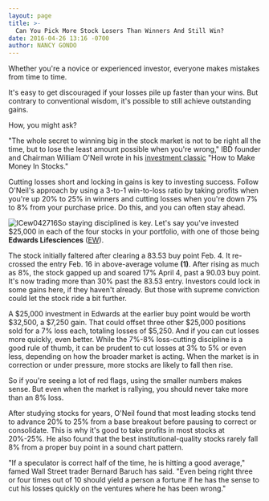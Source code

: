 ```yaml
---
layout: page
title: >-
  Can You Pick More Stock Losers Than Winners And Still Win?
date: 2016-04-26 13:16 -0700
author: NANCY GONDO
---
```





Whether you're a novice or experienced investor, everyone makes mistakes from time to time.


It's easy to get discouraged if your losses pile up faster than your wins. But contrary to conventional wisdom, it's possible to still achieve outstanding gains.


How, you might ask?


"The whole secret to winning big in the stock market is not to be right all the time, but to lose the least amount possible when you're wrong," IBD founder and Chairman William O'Neil wrote in his [investment classic](http://shop.investors.com/offer/splash.aspx?id=htmmis) "How to Make Money In Stocks."


Cutting losses short and locking in gains is key to investing success. Follow O'Neil's approach by using a 3-to-1 win-to-loss ratio by taking profits when you're up 20% to 25% in winners and cutting losses when you're down 7% to 8% from your purchase price. Do this, and you can often stay ahead.


![ICew042716](https://www.investors.com/wp-content/uploads/2016/04/ICew042716-1024x548.jpg)So staying disciplined is key. Let's say you've invested \$25,000 in each of the four stocks in your portfolio, with one of those being **Edwards Lifesciences** ([EW](https://research.investors.com/quote.aspx?symbol=EW)).


The stock initially faltered after clearing a 83.53 buy point Feb. 4. It re-crossed the entry Feb. 16 in above-average volume **(1)**. After rising as much as 8%, the stock gapped up and soared 17% April 4, past a 90.03 buy point. It's now trading more than 30% past the 83.53 entry. Investors could lock in some gains here, if they haven't already. But those with supreme conviction could let the stock ride a bit further.


A \$25,000 investment in Edwards at the earlier buy point would be worth \$32,500, a \$7,250 gain. That could offset three other \$25,000 positions sold for a 7% loss each, totaling losses of \$5,250. And if you can cut losses more quickly, even better. While the 7%-8% loss-cutting discipline is a good rule of thumb, it can be prudent to cut losses at 3% to 5% or even less, depending on how the broader market is acting. When the market is in correction or under pressure, more stocks are likely to fall then rise.


So if you're seeing a lot of red flags, using the smaller numbers makes sense. But even when the market is rallying, you should never take more than an 8% loss.


After studying stocks for years, O'Neil found that most leading stocks tend to advance 20% to 25% from a base breakout before pausing to correct or consolidate. This is why it's good to take profits in most stocks at 20%-25%. He also found that the best institutional-quality stocks rarely fall 8% from a proper buy point in a sound chart pattern.


"If a speculator is correct half of the time, he is hitting a good average," famed Wall Street trader Bernard Baruch has said. "Even being right three or four times out of 10 should yield a person a fortune if he has the sense to cut his losses quickly on the ventures where he has been wrong."




